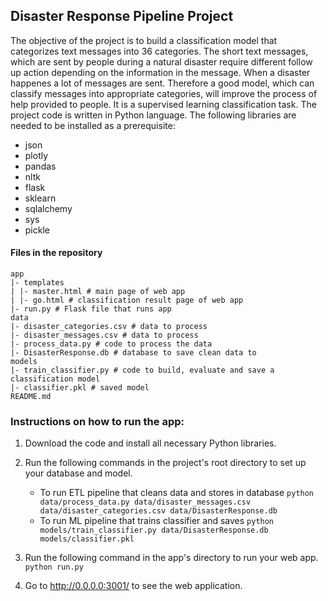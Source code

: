 ## Disaster Response Pipeline Project
The objective of the project is to build a classification model that categorizes text messages into 36 categories. The short text messages, which are sent by people during a natural disaster require different follow up action depending on the information in the message. When a disaster happenes a lot of messages are sent. Therefore a good model, which can classify messages into appropriate categories, will improve the process of help provided to people.
It is a supervised learning classification task. The project code is written in Python language. 
The following libraries are needed to be installed as a prerequisite:
* json
* plotly
* pandas
* nltk
* flask
* sklearn
* sqlalchemy
* sys
* pickle

#### Files in the repository
```
app
|- templates
| |- master.html # main page of web app
| |- go.html # classification result page of web app
|- run.py # Flask file that runs app
data
|- disaster_categories.csv # data to process
|- disaster_messages.csv # data to process
|- process_data.py # code to process the data
|- DisasterResponse.db # database to save clean data to
models
|- train_classifier.py # code to build, evaluate and save a classification model
|- classifier.pkl # saved model
README.md
```

### Instructions on how to run the app:
1. Download the code and install all necessary Python libraries.
2. Run the following commands in the project's root directory to set up your database and model.

    - To run ETL pipeline that cleans data and stores in database
        `python data/process_data.py data/disaster_messages.csv data/disaster_categories.csv data/DisasterResponse.db`
    - To run ML pipeline that trains classifier and saves
        `python models/train_classifier.py data/DisasterResponse.db models/classifier.pkl`

3. Run the following command in the app's directory to run your web app.
    `python run.py`

3. Go to http://0.0.0.0:3001/ to see the web application.
